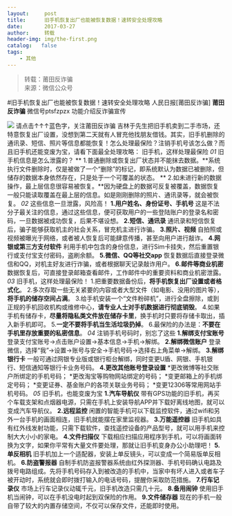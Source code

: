 ```yaml
---
layout:     post
title:      旧手机恢复出厂也能被恢复数据！速转安全处理攻略
date:       2017-03-27
author:     转载
header-img: img/the-first.png
catalog:   false
tags:
    - 其他
---
```


<blockquote><p>转载：莆田反诈骗<br>
来源：微信公众号</p></blockquote>

#旧手机恢复出厂也能被恢复数据！速转安全处理攻略
人民日报[莆田反诈骗]
**莆田反诈骗**
微信号ptsfzpzx
功能介绍反诈骗宣传

![]({{site.baseurl}}/postimg/wOQ4aVtpQaJLqjP566uAZFa5LHPslZjW45tQPD6ts5ibr1N70ksXCmC2oiacT8dibNsYUypuiaqiaKjuXt7zfZicFFIQ.gif)
请点击↑↑↑蓝色字，关注莆田反诈骗
吉林于先生把旧手机卖到二手市场，还特意恢复出厂设置，没想到第二天就有人冒充他找朋友借钱。其实，旧手机删除的通讯录、短信、照片等信息都能恢复！怎么处理最保险？注销手机号该怎么做？而且旧手机还能变废为宝，请看下面最全处理攻略：
旧手机，这样处理最保险
_01_
旧手机信息是怎么泄露的？
**
1.普通删除或恢复出厂状态并不能抹去数据。**系统执行文件删除时，仅是被做了一个“删除”的标记，即系统默认为数据已被删除，但储存的数据本身依然存在，只是处于一个可覆盖的状态。
**
2.如未进行新的数据操作，最上层信息很容易被恢复。**因为硬盘上的数据可反复被覆盖，数据恢复一般只能读取覆盖在最上层的信息。如是刚刚删除的照片、通讯录等，就会被恢复。
_02_
这些信息一旦泄露，风险高！
**1.用户姓名、身份证号、手机号**
这是不法分子最关注的信息，通过这些信息，便可获取用户的一些登陆账户的登录名和密码，一旦数据被成功恢复，后果不堪设想。
**2.短信、通讯录**
通讯录和短信恢复后，骗子能够获取机主的社会关系，冒充机主进行诈骗。
**3.照片、视频**
自拍照或视频被曝光于网络，或者被人恢复后可能肆意传播，甚至向用户进行敲诈。
**4.网银或第三方支付软件**
利用手机中包含的身份信息，进行Sim卡挂失，然后重置银行或支付宝支付密码，盗刷余额。
**5.微信、QQ等社交app**
恢复数据后直接登录微信和QQ，对机主好友进行诈骗，或者根据聊天记录敲诈用户。
**6.邮件等商业机密**
数据恢复后，可直接登录邮箱查看邮件，工作邮件中的重要资料和商业机密泄露。
_03_
旧手机，这样处理最保险！
1.把重要数据备份后，**将手机恢复出厂设置或者格式化**。
2.多次存取一些无关紧要的内容或者大型文件（如电影、没用的图片等），**将手机的储存空间占满**。
3.给手机安装一个“文件粉碎机”，进行全盘擦除，或到正规的手机回收机构或维修中心，**请专业人士对手机数据进行彻底销毁**。
4.如果手机有储存卡，**尽量将隐私类文件放在储存卡里**，换手机时只要将存储卡取出，插入新手机即可。
5.**一定不要将手机当生活垃圾扔掉**。
6.最保险的办法是：**不要在手机里存放重要的私密信息**。
_04_
注销手机号码时，别忘了这些
**1.解绑支付宝账号**
登录支付宝账号→点击账户设置→基本信息→手机→解绑。
**2.解绑微信账户**
登录微信，选择“我”→设置→账号与安全→手机号码→选择右上角菜单→解绑。
**3.解绑银行卡**
一般可通过网银专业版或银行柜台解绑，同时变更U盾、网银、手机银行、短信通知等银行卡业务号码。
**4.更改其他账号登录设置**
*更改微博等社交账户所绑定的手机号码；
*更改淘宝等购物网站绑定的号码；
*变更邮箱上的手机绑定号码；
*变更证券、基金账户的各项关联业务号码；
*变更12306等常用网站手机号码。
_05_
旧手机，也能变废为宝
**1.汽车导航仪**
带有GPS功能的旧手机，再买个车载支架和点烟器电源，只需在手机上安装导航APP并下载好离线地图，就可以变成汽车导航仪。
**2.远程监控**
闲置的智能手机可以下载监控软件，通过wifi和另外一台手机的画面相连，旧手机就能摆在家里监视器。
**3.万能遥控器**
旧手机如具有红外线发射功能，只需下载软件，查找遥控设备的产品型号，就可以用手机来控制大大小小的家电。
**4.文件扫描仪**
下载相应扫描应用程序到手机，可以将画面转换为文字，如果你平常有大量文件要处理，那就让旧手机变身办公小助理吧！
**5.单反相机**
旧手机加上一个适配器，安装上单反镜头，可以变成一个简易版单反相机。
**6.防盗警报器**
自制手机防盗报警器系统由红外探测器、手机号码确认电路及拨号电路组成。先将手机号码存入到被改造的手机中，当家中有坏人进入或者车子被开动时，系统就会即时拨打输入的电话号码，提醒你采取防范措施。
**7.行车记录仪**
市场上行车记录仪动辄千元，旧手机改造只需几十元。
**8.备用闹钟**
使用旧手机当闹钟，可以在手机没电时起到双保险的作用。
**9.文件储存器**
现在的手机一般自带了较大的内置存储空间，不仅可以保存文件，还能即时使用。
